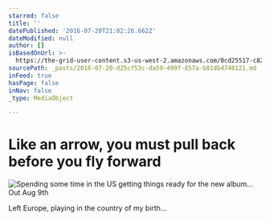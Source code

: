 ```yaml
---
starred: false
title: ''
datePublished: '2016-07-20T21:02:26.662Z'
dateModified: null
author: []
isBasedOnUrl: >-
  https://the-grid-user-content.s3-us-west-2.amazonaws.com/0cd25517-c829-4efd-8cc0-e33c2ca3d840.jpg
sourcePath: _posts/2016-07-20-d25cf53c-da59-499f-857a-b81db4740121.md
inFeed: true
hasPage: false
inNav: false
_type: MediaObject

---
```

# Like an arrow, you must pull back before you fly forward
![Spending some time in the US getting things ready for the new album... Out Aug 9th](https://the-grid-user-content.s3-us-west-2.amazonaws.com/0cd25517-c829-4efd-8cc0-e33c2ca3d840.jpg)

Left Europe, playing in the country of my birth...